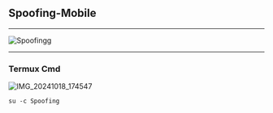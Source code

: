 ## Spoofing-Mobile

---

![Spoofingg](https://github.com/user-attachments/assets/c8d22cc1-f663-440e-bdca-082c070aa02f)

---

### Termux Cmd

![IMG_20241018_174547](https://github.com/user-attachments/assets/e126102e-1b21-4287-b8b0-b41524209794)


```
su -c Spoofing
```
